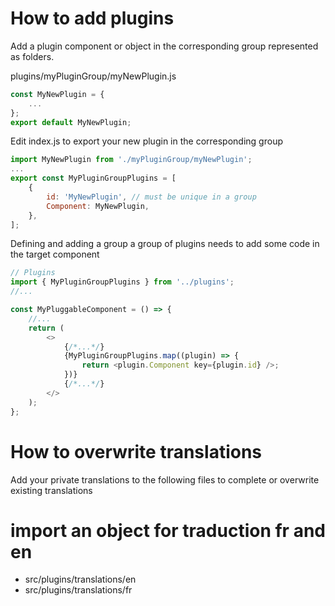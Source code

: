 
# How to add plugins

Add a plugin component or object in the corresponding group represented as folders.

plugins/myPluginGroup/myNewPlugin.js
```js
const MyNewPlugin = {
    ...
};
export default MyNewPlugin;
```

Edit index.js to export your new plugin in the corresponding group
```js
import MyNewPlugin from './myPluginGroup/myNewPlugin';
...
export const MyPluginGroupPlugins = [
    {
        id: 'MyNewPlugin', // must be unique in a group
        Component: MyNewPlugin,
    },
];
```

Defining and adding a group a group of plugins needs to add some code in the target component
```js
// Plugins
import { MyPluginGroupPlugins } from '../plugins';
//...

const MyPluggableComponent = () => {
    //...
    return (
        <>
            {/*...*/}
            {MyPluginGroupPlugins.map((plugin) => {
                return <plugin.Component key={plugin.id} />;
            })}
            {/*...*/}
        </>
    );
};
```

# How to overwrite translations

Add your private translations to the following files to complete or overwrite existing translations

# import an object for traduction fr and en

* src/plugins/translations/en
* src/plugins/translations/fr
